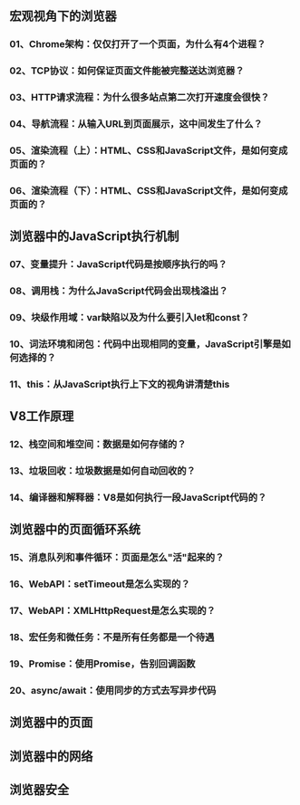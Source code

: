 ## 宏观视角下的浏览器
### 01、Chrome架构：仅仅打开了一个页面，为什么有4个进程？
### 02、TCP协议：如何保证页面文件能被完整送达浏览器？
### 03、HTTP请求流程：为什么很多站点第二次打开速度会很快？
### 04、导航流程：从输入URL到页面展示，这中间发生了什么？
### 05、渲染流程（上）：HTML、CSS和JavaScript文件，是如何变成页面的？
### 06、渲染流程（下）：HTML、CSS和JavaScript文件，是如何变成页面的？
## 浏览器中的JavaScript执行机制
### 07、变量提升：JavaScript代码是按顺序执行的吗？
### 08、调用栈：为什么JavaScript代码会出现栈溢出？
### 09、块级作用域：var缺陷以及为什么要引入let和const？
### 10、词法环境和闭包：代码中出现相同的变量，JavaScript引擎是如何选择的？
### 11、this：从JavaScript执行上下文的视角讲清楚this
## V8工作原理
### 12、栈空间和堆空间：数据是如何存储的？
### 13、垃圾回收：垃圾数据是如何自动回收的？
### 14、编译器和解释器：V8是如何执行一段JavaScript代码的？
## 浏览器中的页面循环系统
### 15、消息队列和事件循环：页面是怎么"活"起来的？
### 16、WebAPI：setTimeout是怎么实现的？
### 17、WebAPI：XMLHttpRequest是怎么实现的？
### 18、宏任务和微任务：不是所有任务都是一个待遇
### 19、Promise：使用Promise，告别回调函数
### 20、async/await：使用同步的方式去写异步代码
## 浏览器中的页面
## 浏览器中的网络
## 浏览器安全